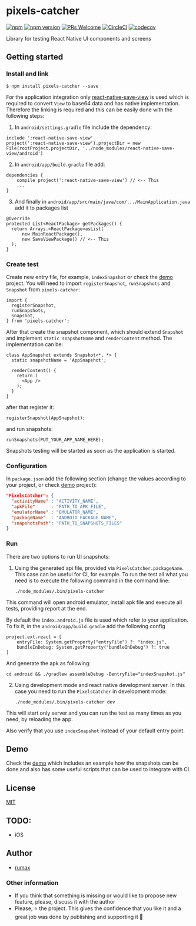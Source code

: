 
# pixels-catcher

[![npm](https://img.shields.io/npm/l/express.svg)](https://github.com/rumax/react-native-PixelsCatcher)
[![npm version](https://badge.fury.io/js/pixels-catcher.svg)](https://badge.fury.io/js/pixels-catcher)
[![PRs Welcome](https://img.shields.io/badge/PRs-welcome-brightgreen.svg?style=flat-square)](http://makeapullrequest.com)
[![CircleCI](https://circleci.com/gh/rumax/react-native-PixelsCatcher.svg?style=shield)](https://circleci.com/gh/rumax/react-native-PixelsCatcher)
[![codecov](https://codecov.io/gh/rumax/react-native-PixelsCatcher/branch/master/graph/badge.svg)](https://codecov.io/gh/rumax/react-native-PixelsCatcher)

 Library for testing React Native UI components and screens

## Getting started

### Install and link

`$ npm install pixels-catcher --save`

For the application integration only [react-native-save-view](https://www.npmjs.com/package/react-native-save-view) is used which is required to convert `View` to base64 data and has native implementation. Therefore the linking is required and this can be easily done with the following steps:

  1) In `android/settings.gradle` file include the dependency:
```
include ':react-native-save-view'
project(':react-native-save-view').projectDir = new File(rootProject.projectDir, '../node_modules/react-native-save-view/android')
```
  2) In `android/app/build.gradle` file add:
```
dependencies {
    compile project(':react-native-save-view') // <-- This
    ...
}
```
  3) And finally in `android/app/src/main/java/com/.../MainApplication.java` add it to packages list
```
@Override
protected List<ReactPackage> getPackages() {
  return Arrays.<ReactPackage>asList(
      new MainReactPackage(),
      new SaveViewPackage() // <-- This
  );
}
```

### Create test

Create new entry file, for example, `indexSnapshot` or check the [demo](https://github.com/rumax/PixelsCatcher/tree/master/demo) project. You will need to import `registerSnapshot`, `runSnapshots` and `Snapshot` from `pixels-catcher`:

```
import {
  registerSnapshot,
  runSnapshots,
  Snapshot,
} from 'pixels-catcher';
```

After that create the snapshot component, which should extend `Snapshot` and implement `static snapshotName` and `renderContent` method. The implementation can be:

```
class AppSnapshot extends Snapshot<*, *> {
  static snapshotName = 'AppSnapshot';

  renderContent() {
    return (
      <App />
    );
  }
}
```

after that register it:

```
registerSnapshot(AppSnapshot);
```

and run snapshots:

```
runSnapshots(PUT_YOUR_APP_NAME_HERE);
```

Snapshots testing will be started as soon as the application is started.

### Configuration

In `package.json` add the following section (change the values according to your project, or check [demo](https://github.com/rumax/PixelsCatcher/tree/master/demo) project):

```json
"PixelsCatcher": {
  "activityName" : "ACTIVITY_NAME",
  "apkFile"      : "PATH_TO_APK_FILE",
  "emulatorName" : "EMULATOR_NAME",
  "packageName"  : "ANDROID_PACKAGE_NAME",
  "snapshotsPath": "PATH_TO_SNAPSHOTS_FILES"
}
```

### Run

There are two options to run UI snapshots:

  1) Using the generated api file, provided via `PixelsCatcher.packageName`. This case can be useful for CI, for example. To run the test all what you need is to execute the following command in the command line:

      `./node_modules/.bin/pixels-catcher`

  This command will open android emulator, install apk file and execute all tests, providing report at the end.

  By default the `index.android.js` file is used which refer to your application. To fix it, in the `android/app/build.gradle` add the following config

```
project.ext.react = [
    entryFile: System.getProperty("entryFile") ?: "index.js",
    bundleInDebug: System.getProperty("bundleInDebug") ?: true
]
```

  And generate the apk as following:

```
cd android && ./gradlew assembleDebug -DentryFile="indexSnapshot.js"
```

  2) Using development mode and react native development server. In this case you need to run the `PixelsCatcher` in development mode:

      `./node_modules/.bin/pixels-catcher dev`

  This will start only server and you can run the test as many times as you need, by reloading the app.

  Also verify that you use `indexSnapshot` instead of your default entry point.

## Demo
Check the [demo](https://github.com/rumax/PixelsCatcher/tree/master/demo) which includes an example how the snapshots can be done and also has some useful scripts that can be used to integrate with CI.

## License

[MIT](https://opensource.org/licenses/MIT)

## TODO:
  - iOS

## Author

  - [rumax](https://github.com/rumax)

### Other information

  - If you think that something is missing or would like to propose new feature, please, discuss it with the author
  - Please, ⭐️ the project. This gives the confidence that you like it and a great job was done by publishing and supporting it 🤩
